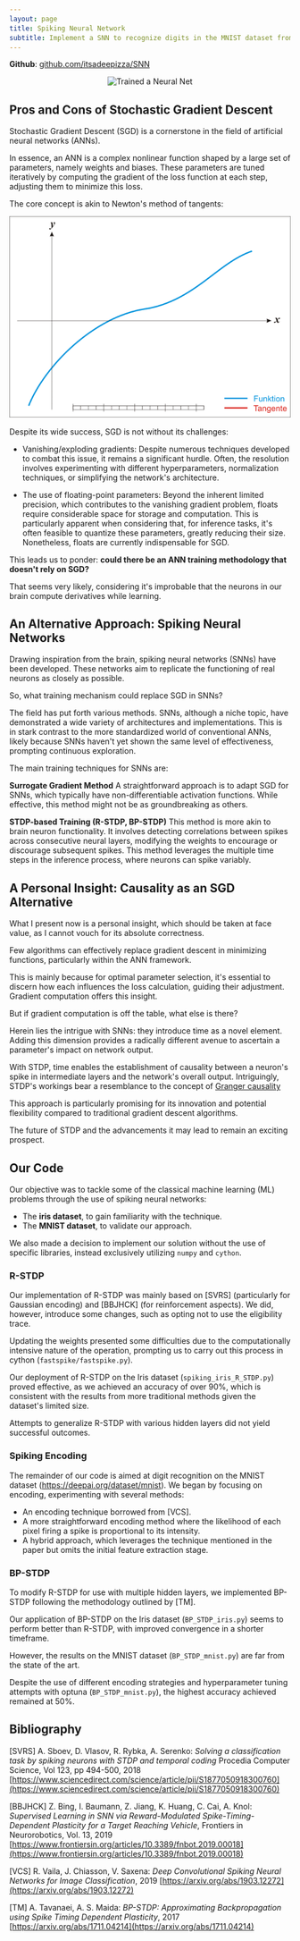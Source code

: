```yaml
---
layout: page
title: Spiking Neural Network
subtitle: Implement a SNN to recognize digits in the MNIST dataset from scratch
---
```

**Github**: [github.com/itsadeepizza/SNN](https://github.com/itsadeepizza/SNN)

<p align="center">
<img src="//imgs.xkcd.com/comics/trained_a_neural_net.png" title="It also works for anything you teach someone else to do. &quot;Oh yeah, I trained a pair of neural nets, Emily and Kevin, to respond to support tickets.&quot;" alt="Trained a Neural Net" srcset="//imgs.xkcd.com/comics/trained_a_neural_net_2x.png 2x" style="image-orientation:none">
</p>



## Pros and Cons of Stochastic Gradient Descent

Stochastic Gradient Descent (SGD) is a cornerstone in the field of artificial neural networks (ANNs).

In essence, an ANN is a complex nonlinear function shaped by a large set of parameters, namely weights and biases. These parameters are tuned iteratively by computing the gradient of the loss function at each step, adjusting them to minimize this loss.

The core concept is akin to Newton's method of tangents:

![NewtonIteration_Ani.gif](images%2FNewtonIteration_Ani.gif)

Despite its wide success, SGD is not without its challenges:

- Vanishing/exploding gradients: Despite numerous techniques developed to combat this issue, it remains a significant hurdle. Often, the resolution involves experimenting with different hyperparameters, normalization techniques, or simplifying the network's architecture.

- The use of floating-point parameters: Beyond the inherent limited precision, which contributes to the vanishing gradient problem, floats require considerable space for storage and computation. This is particularly apparent when considering that, for inference tasks, it's often feasible to quantize these parameters, greatly reducing their size. Nonetheless, floats are currently indispensable for SGD.

This leads us to ponder: **could there be an ANN training methodology that doesn't rely on SGD?**

That seems very likely, considering it's improbable that the neurons in our brain compute derivatives while learning.


## An Alternative Approach: Spiking Neural Networks

Drawing inspiration from the brain, spiking neural networks (SNNs) have been developed. These networks aim to replicate the functioning of real neurons as closely as possible.

So, what training mechanism could replace SGD in SNNs?

The field has put forth various methods. SNNs, although a niche topic, have demonstrated a wide variety of architectures and implementations. This is in stark contrast to the more standardized world of conventional ANNs, likely because SNNs haven't yet shown the same level of effectiveness, prompting continuous exploration.

The main training techniques for SNNs are:

**Surrogate Gradient Method**
A straightforward approach is to adapt SGD for SNNs, which typically have non-differentiable activation functions. While effective, this method might not be as groundbreaking as others.

**STDP-based Training (R-STDP, BP-STDP)**
This method is more akin to brain neuron functionality. It involves detecting correlations between spikes across consecutive neural layers, modifying the weights to encourage or discourage subsequent spikes. This method leverages the multiple time steps in the inference process, where neurons can spike variably.

## A Personal Insight: Causality as an SGD Alternative

What I present now is a personal insight, which should be taken at face value, as I cannot vouch for its absolute correctness.

Few algorithms can effectively replace gradient descent in minimizing functions, particularly within the ANN framework.

This is mainly because for optimal parameter selection, it's essential to discern how each influences the loss calculation, guiding their adjustment. Gradient computation offers this insight.

But if gradient computation is off the table, what else is there?

Herein lies the intrigue with SNNs: they introduce time as a novel element. Adding this dimension provides a radically different avenue to ascertain a parameter's impact on network output.

With STDP, time enables the establishment of causality between a neuron's spike in intermediate layers and the network's overall output. Intriguingly, STDP's workings bear a resemblance to the concept of [Granger causality](https://en.wikipedia.org/wiki/Granger_causality)

This approach is particularly promising for its innovation and potential flexibility compared to traditional gradient descent algorithms. 

The future of STDP and the advancements it may lead to remain an exciting prospect.


## Our Code

Our objective was to tackle some of the classical machine learning (ML) problems through the use of spiking neural networks:

- The **iris dataset**, to gain familiarity with the technique.
- The **MNIST dataset**, to validate our approach.

We also made a decision to implement our solution without the use of specific libraries, instead exclusively utilizing `numpy` and `cython`.

### R-STDP

Our implementation of R-STDP was mainly based on [SVRS] (particularly for Gaussian encoding) and [BBJHCK] (for reinforcement aspects). We did, however, introduce some changes, such as opting not to use the  eligibility trace.

Updating the weights presented some difficulties due to the computationally intensive nature of the operation, prompting us to carry out this process in cython (`fastspike/fastspike.py`).

Our deployment of R-STDP on the Iris dataset (`spiking_iris_R_STDP.py`) proved effective, as we achieved an accuracy of over 90%, which is consistent with the results from more traditional methods given the dataset's limited size.

Attempts to generalize R-STDP with various hidden layers did not yield successful outcomes.

### Spiking Encoding

The remainder of our code is aimed at digit recognition on the MNIST dataset (https://deepai.org/dataset/mnist). We began by focusing on encoding, experimenting with several methods:

- An encoding technique borrowed from [VCS].
- A more straightforward encoding method where the likelihood of each pixel firing a spike is proportional to its intensity.
- A hybrid approach, which leverages the technique mentioned in the paper but omits the initial feature extraction stage.

### BP-STDP

To modify R-STDP for use with multiple hidden layers, we implemented BP-STDP following the methodology outlined by [TM].

Our application of BP-STDP on the Iris dataset (`BP_STDP_iris.py`) seems to perform better than R-STDP, with improved convergence in a shorter timeframe.

However, the results on the MNIST dataset (`BP_STDP_mnist.py`) are far from the state of the art.

Despite the use of different encoding strategies and hyperparameter tuning attempts with optuna (`BP_STDP_mnist.py`), the highest accuracy achieved remained at 50%.




## Bibliography

[SVRS] A. Sboev, D. Vlasov, R. Rybka, A. Serenko: *Solving a classification task by spiking neurons with STDP and temporal coding* Procedia Computer Science, Vol 123,
pp 494-500, 2018
[https://www.sciencedirect.com/science/article/pii/S1877050918300760](https://www.sciencedirect.com/science/article/pii/S1877050918300760)

[BBJHCK] Z. Bing, I. Baumann, Z. Jiang, K. Huang, C. Cai, A. Knol: *Supervised Learning in SNN via Reward-Modulated Spike-Timing-Dependent Plasticity for a Target Reaching Vehicle*, Frontiers in Neurorobotics, Vol. 13, 2019
[https://www.frontiersin.org/articles/10.3389/fnbot.2019.00018](https://www.frontiersin.org/articles/10.3389/fnbot.2019.00018)



[VCS] R. Vaila, J. Chiasson, V. Saxena: *Deep Convolutional Spiking Neural Networks for Image Classification*, 2019
[https://arxiv.org/abs/1903.12272](https://arxiv.org/abs/1903.12272)

[TM] A. Tavanaei, A. S. Maida: *BP-STDP: Approximating Backpropagation using Spike Timing Dependent Plasticity*, 2017
[https://arxiv.org/abs/1711.04214](https://arxiv.org/abs/1711.04214)




